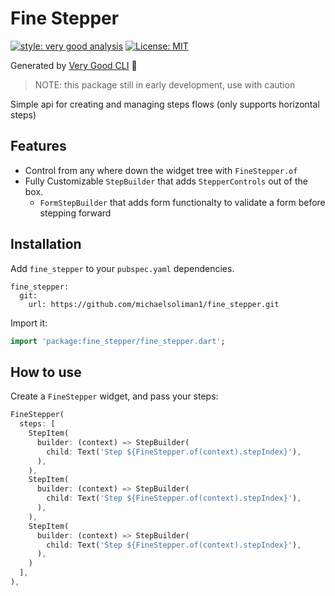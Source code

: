 # Fine Stepper

[![style: very good analysis][very_good_analysis_badge]][very_good_analysis_link]
[![License: MIT][license_badge]][license_link]

Generated by [Very Good CLI][very_good_cli_link] 🤖



> NOTE: this package still in early development, use with caution

Simple api for creating and managing steps flows (only supports horizontal steps)

## Features 

- Control from any where down the widget tree with `FineStepper.of`
- Fully Customizable `StepBuilder` that adds `StepperControls` out of the box. 
  - `FormStepBuilder` that adds form functionalty to validate a form before stepping forward


## Installation

Add `fine_stepper` to your `pubspec.yaml` dependencies.
```
fine_stepper:
  git:
    url: https://github.com/michaelsoliman1/fine_stepper.git
```


Import it:
```dart
import 'package:fine_stepper/fine_stepper.dart';
```

## How to use

Create a `FineStepper` widget, and pass your steps:

```dart
FineStepper(
  steps: [
    StepItem(
      builder: (context) => StepBuilder(
        child: Text('Step ${FineStepper.of(context).stepIndex}'),
      ),
    ),
    StepItem(
      builder: (context) => StepBuilder(
        child: Text('Step ${FineStepper.of(context).stepIndex}'),
      ),
    ),
    StepItem(
      builder: (context) => StepBuilder(
        child: Text('Step ${FineStepper.of(context).stepIndex}'),
      ),
    )
  ],
),
```



[license_badge]: https://img.shields.io/badge/license-MIT-blue.svg
[license_link]: https://opensource.org/licenses/MIT
[very_good_analysis_badge]: https://img.shields.io/badge/style-very_good_analysis-B22C89.svg
[very_good_analysis_link]: https://pub.dev/packages/very_good_analysis
[very_good_cli_link]: https://github.com/VeryGoodOpenSource/very_good_cli
